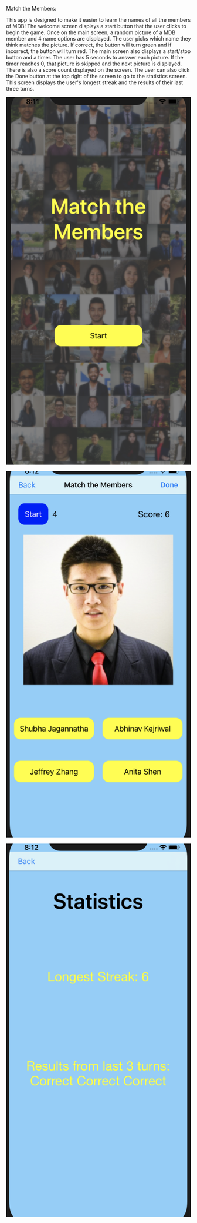 Match the Members:

This app is designed to make it easier to learn the names of all the members of MDB! The welcome screen displays a start button that the user clicks to begin the game. Once on the main screen, a random picture of a MDB member and 4 name options are displayed. The user picks which name they think matches the picture. If correct, the button will turn green and if incorrect, the button will turn red. The main screen also displays a start/stop button and a timer. The user has 5 seconds to answer each picture. If the timer reaches 0, that picture is skipped and the next picture is displayed. There is also a score count displayed on the screen. The user can also click the Done button at the top right of the screen to go to the statistics screen. This screen displays the user's longest streak and the results of their last three turns. 

![Alt text](/screenshots/screenshot1.png?raw=true "Start Screen")

![Alt text](/screenshots/screenshot2.png?raw=true "Main Screen")

![Alt text](/screenshots/screenshot3.png?raw=true "Statistics Screen")
